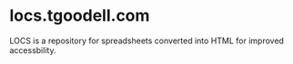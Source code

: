 # locs.tgoodell.com

LOCS is a repository for spreadsheets converted into HTML for improved accessbility. 
